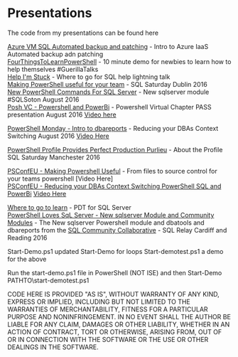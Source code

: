 # Presentations

The code from my presentations can be found here

[Azure VM SQL Automated backup and patching](https://github.com/SQLDBAWithABeard/Presentations/tree/master/Azure%20VM%20SQL%20Automated%20backup%20and%20patching) - Intro to Azure IaaS Automated backup adn patching         
[FourThingsToLearnPowerShell](https://github.com/SQLDBAWithABeard/Presentations/tree/master/FourThingsToLearnPowerShell) - 10 minute demo for newbies to learn how to help themselves #GuerillaTalks                           
[Help I'm Stuck](https://github.com/SQLDBAWithABeard/Presentations/tree/master/Help%20I'm%20Stuck) - Where to go for SQL help lightning talk                                        
[Making PowerShell useful for your team](https://github.com/SQLDBAWithABeard/Presentations/tree/master/Making%20PowerShell%20useful%20for%20your%20team%20-%20Dublin) - SQL Saturday Dublin 2016         
[New PowerShell Commands For SQL Server](https://github.com/SQLDBAWithABeard/Presentations/tree/master/New%20PowerShell%20Commands%20For%20SQL%20Server) - New sqlserver module #SQLSoton August 2016               
[Posh VC - Powershell and PowerBi](https://github.com/SQLDBAWithABeard/Presentations/tree/master/Posh%20VC%20-%20Powershell%20and%20PowerBi) - Powershell Virtual Chapter PASS presentation August 2016 [Video here](https://www.youtube.com/watch?v=S6HhOOoZhFU)

[PowerShell Monday - Intro to dbareports](https://github.com/SQLDBAWithABeard/Presentations/tree/master/PowerShell%20Monday) - Reducing your DBAs Context Switching August 2016  [Video Here](http://youtube.com/watch?v=OTBsZpwkuF4)

[PowerShell Profile Provides Perfect Production Purlieu](https://github.com/SQLDBAWithABeard/Presentations/tree/master/PowerShell%20Monday) - About the Profile SQL Saturday Manchester 2016

[PSConfEU - Making Powershell Useful](https://github.com/SQLDBAWithABeard/Presentations/tree/master/PSConfEU%20-%20Making%20Powershell%20Useful) - From files to source control for your teams powershell [Video Here]                  
[PSConfEU - Reducing your DBAs Context Switching PowerShell SQL and PowerBi](https://github.com/SQLDBAWithABeard/Presentations/tree/master/PSConfEU%20-%20Reducing%20your%20DBAs%20Context%20Switching)   [Video Here](https://www.youtube.com/watch?v=9BKlrOjMWXk)

[Where to go to learn](https://github.com/SQLDBAWithABeard/Presentations/tree/master/Where%20to%20go%20to%20learn) - PDT for SQL Server                                  
[PowerShell Loves SqL Server - New sqlserver Module and Community Modules](https://github.com/SQLDBAWithABeard/Presentations/tree/master/Powershell%20Loves%20SQL%20Server%20-%20New%20Module%20and%20Community%20Modules) - The New sqlserver Powershell module and dbatools and dbareports from the [SQL Community Collaborative](https://github.com/sqlcollaborative) - SQL Relay Cardiff and Reading 2016

Start-Demo.ps1 updated Start-Demo for loops
Start-demotest.ps1 a demo for the above

Run the start-demo.ps1 file in PowerShell (NOT ISE) and then Start-Demo PATHTO\start-demotest.ps1

CODE HERE IS PROVIDED "AS IS", WITHOUT WARRANTY OF ANY KIND, EXPRESS OR IMPLIED, INCLUDING BUT NOT LIMITED TO THE WARRANTIES OF MERCHANTABILITY, FITNESS FOR A PARTICULAR PURPOSE AND NONINFRINGEMENT. IN NO EVENT SHALL THE AUTHOR BE LIABLE FOR ANY CLAIM, DAMAGES OR OTHER LIABILITY, WHETHER IN AN ACTION OF CONTRACT, TORT OR OTHERWISE, ARISING FROM, OUT OF OR IN CONNECTION WITH THE SOFTWARE OR THE USE OR OTHER DEALINGS IN THE SOFTWARE.
